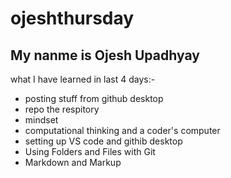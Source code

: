 # ojeshthursday
## My nanme is Ojesh Upadhyay
what I have learned in last 4 days:-
- posting stuff from github desktop
- repo the respitory
- mindset
- computational thinking and a coder's computer
- setting up VS code and githib desktop
- Using Folders and Files with Git
- Markdown and Markup

